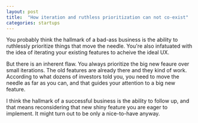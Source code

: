 ```yaml
---
layout: post
title:  "How iteration and ruthless prioritization can not co-exist"
categories: startups
---
```


You probably think the hallmark of a bad-ass business is the ability to ruthlessly prioritize things that move the needle.
You're also infatuated with the idea of iterating your existing features to acheive the ideal UX. 
<!--more-->
But there is an inherent flaw. You always prioritize the big new feaure over small iterations. The old features are already there and they kind of work. According to what dozens of investors told you, you need to move the needle as far as you can, and that guides your attention to a big new feature.

I think the hallmark of a successful business is the ability to follow up, and that means reconsidering that new shiny feature you are eager to implement. It might turn out to be only a nice-to-have anyway.
